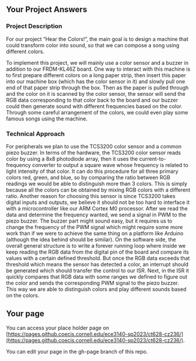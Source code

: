 ## Your Project Answers

### Project Description

For our project “Hear the Colors!”, the main goal is to design a machine that could transform color into sound, so that we can compose a song using different colors.

To implement this project, we will mainly use a color sensor and a buzzer in addition to our FRDM-KL46Z board. One way to interact with this machine is to first prepare different colors on a long paper strip, then insert this paper into our machine box (which has the color sensor in it) and slowly pull one end of that paper strip through the box. Then as the paper is pulled through and the color on it is scanned by the color sensor, the sensor will send the RGB data corresponding to that color back to the board and our buzzer could then generate sound with different frequencies based on the color. Through some careful arrangement of the colors, we could even play some famous songs using the machine.
### Technical Approach

For peripherals we plan to use the TCS3200 color sensor and a common piezo buzzer. In terms of the hardware, the TCS3200 color sensor reads color by using a 8x8 photodiode array, then it uses the current-to-frequency converter to output a square wave whose frequency is related to light intensity of that color. It can do this procedure for all three primary colors red, green, and blue, so by comparing the ratio between RGB readings we would be able to distinguish more than 3 colors. This is simply because all the colors can be obtained by mixing RGB colors with a different ratio. Another reason for choosing this sensor is since TCS3200 takes digital inputs and outputs, we believe it should not be too hard to interface it with a microcontroller like our ARM Cortex M0 processor. After we read the data and determine the frequency wanted, we send a signal in PWM to the piezo buzzer. The buzzer part might sound easy, but it requires us to change the frequency of the PWM signal which might require some more work than if we were to achieve the same thing on a platform like Arduino (although the idea behind should be similar). On the software side, the overall general structure is to write a forever running loop where inside we keep reading the RGB data from the digital pin of the board and compare its values with a certain defined threshold. But once the RGB data exceeds that threshold which means the sensor has detected a color, an interrupt should be generated which should transfer the control to our ISR. Next, in the ISR it quickly compares that RGB data with some ranges we defined to figure out the color and sends the corresponding PWM signal to the piezo buzzer. This way we are able to distinguish colors and play different sounds based on the colors.
## Your page
You can access your place holder page on [https://pages.github.coecis.cornell.edu/ece3140-sp2023/ct628-cz236/](https://pages.github.coecis.cornell.edu/ece3140-sp2023/ct628-cz236/).

You can edit your page in the gh-page branch of this repo.